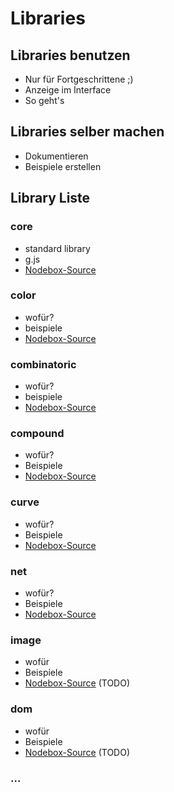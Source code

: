 # Libraries

## Libraries benutzen

- Nur für Fortgeschrittene ;)
- Anzeige im Interface
- So geht's

## Libraries selber machen

- Dokumentieren
- Beispiele erstellen

## Library Liste

### core
- standard library
- g.js
- [Nodebox-Source](https://nodebox.live/core/g)

### color

- wofür?
- beispiele
- [Nodebox-Source](https://nodebox.live/bitcraftlab/color)

 
### combinatoric

- wofür?
- beispiele
- [Nodebox-Source](https://nodebox.live/bitcraftlab/combinatoric)
 
### compound

- wofür?
- Beispiele
- [Nodebox-Source](https://nodebox.live/bitcraftlab/compound)

### curve

- wofür?
- Beispiele
- [Nodebox-Source](https://nodebox.live/bitcraftlab/curve)

### net

- wofür?
- Beispiele
- [Nodebox-Source](https://nodebox.live/bitcraftlab/net)

### image

- wofür
- Beispiele
- [Nodebox-Source](https://nodebox.live/bitcraftlab/image) (TODO)

### dom

- wofür
- Beispiele
- [Nodebox-Source](https://nodebox.live/bitcraftlab/dom) (TODO)

### ...
